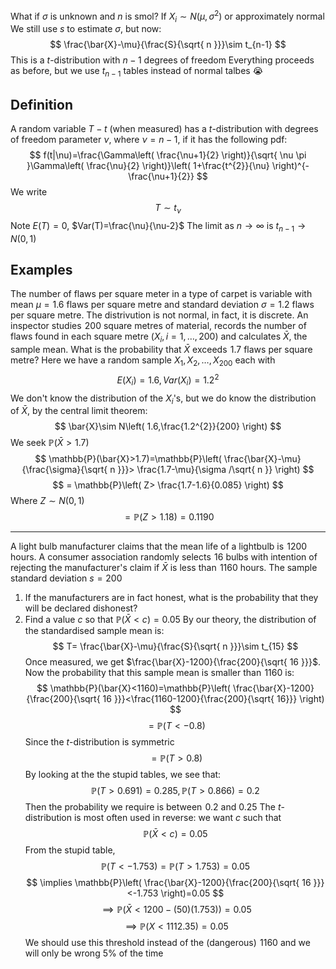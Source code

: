 What if $\sigma$ is unknown and $n$ is smol? If $X_{i}\sim N(\mu,\sigma^{2})$ or approximately normal
We still use $s$ to estimate $\sigma$, but now:
$$
\frac{\bar{X}-\mu}{\frac{S}{\sqrt{ n }}}\sim t_{n-1}
$$
This is a $t$-distribution with $n-1$ degrees of freedom
Everything proceeds as before, but we use $t_{n-1}$ tables instead of normal talbes :sob:
## Definition
A random variable $T-t$ (when measured) has a $t$-distribution with degrees of freedom parameter $\nu$, where $\nu=n-1$, if it has the following pdf:
$$
f(t|\nu)=\frac{\Gamma\left( \frac{\nu+1}{2} \right)}{\sqrt{ \nu \pi }\Gamma\left( \frac{\nu}{2} \right)}\left( 1+\frac{t^{2}}{\nu} \right)^{- \frac{\nu+1}{2}}
$$
We write
$$
T\sim t_{\nu}
$$
Note $E(T)=0$, $Var(T)=\frac{\nu}{\nu-2}$
The limit as $n\to \infty$ is $t_{n-1}\to N(0,1)$
## Examples
The number of flaws per square meter in a type of carpet is variable with mean $\mu=1.6$ flaws per square metre and standard deviation $\sigma=1.2$ flaws per square metre. The distrivution is not normal, in fact, it is discrete. An inspector studies $\hspace{0pt}200$ square metres of material, records the number of flaws found in each square metre $(X_{i},i=1,\dots,200)$ and calculates $\bar{X}$, the sample mean. What is the probability that $\bar{X}$ exceeds $\hspace{0pt}1.7$ flaws per square metre?
Here we have a random sample $X_{1},X_{2},\dots,X_{200}$ each with
$$
E(X_{i})=1.6,Var(X_{i})=1.2^{2}
$$
We don't know the distribution of the $X_{i}$'s, but we do know the distribution of $\bar{X}$, by the central limit theorem:
$$
\bar{X}\sim N\left( 1.6,\frac{1.2^{2}}{200} \right)
$$
We seek $\mathbb{P}(\bar{X}>1.7)$ 
$$
\mathbb{P}(\bar{X}>1.7)=\mathbb{P}\left(   \frac{\bar{X}-\mu}{\frac{\sigma}{\sqrt{ n }}}> \frac{1.7-\mu}{\sigma /\sqrt{ n }} \right)
$$
$$
= \mathbb{P}\left( Z> \frac{1.7-1.6}{0.085} \right)
$$
Where $Z\sim N(0,1)$
$$
=\mathbb{P}(Z>1.18)=0.1190
$$
___
A light bulb manufacturer claims that the mean life of a lightbulb is $\hspace{0pt}1200$ hours. A consumer association randomly selects $\hspace{0pt}16$ bulbs with intention of rejecting the manufacturer's claim if $\bar{X}$ is less than $\hspace{0pt}1160$ hours.
The sample standard deviation $s=200$
1. If the manufacturers are in fact honest, what is the probability that they will be declared dishonest?
2. Find a value $c$ so that $\mathbb{P}(\bar{X}<c)=0.05$
By our theory, the distribution of the standardised sample mean is:
$$
T= \frac{\bar{X}-\mu}{\frac{S}{\sqrt{ n }}}\sim t_{15}
$$
Once measured, we get $\frac{\bar{X}-1200}{\frac{200}{\sqrt{ 16 }}}$. Now the probability that this sample mean is smaller than $\hspace{0pt}1160$ is:
$$
\mathbb{P}(\bar{X}<1160)=\mathbb{P}\left( \frac{\bar{X}-1200}{\frac{200}{\sqrt{ 16 }}}<\frac{1160-1200}{\frac{200}{\sqrt{ 16}}} \right)
$$
$$
= \mathbb{P}(T<-0.8)
$$
Since the $t$-distribution is symmetric
$$
=\mathbb{P}(T>0.8)
$$
By looking at the the stupid tables, we see that:
$$
\mathbb{P}(T>0.691)=0.285,\mathbb{P}(T>0.866)=0.2
$$
Then the probability we require is between $\hspace{0pt}0.2$ and 0.25
The $t$-distribution is most often used in reverse: we want $c$ such that 
$$
\mathbb{P}(\bar{X}<c)=0.05
$$
From the stupid table,
$$
\mathbb{P}(T<-1.753)=\mathbb{P}(T>1.753)=0.05
$$
$$
\implies \mathbb{P}\left( \frac{\bar{X}-1200}{\frac{200}{\sqrt{ 16 }}}<-1.753 \right)=0.05
$$
$$
\implies \mathbb{P}(\bar{X}<1200-(50)(1.753))=0.05
$$
$$
\implies \mathbb{P}(X<1112.35)=0.05
$$
We should use this threshold instead of the (dangerous) $\hspace{0pt}1160$ and we will only be wrong 5% of the time